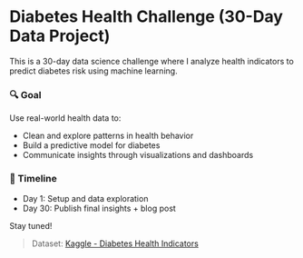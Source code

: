 # Diabetes Health Challenge (30-Day Data Project)

This is a 30-day data science challenge where I analyze health indicators to predict diabetes risk using machine learning.

### 🔍 Goal
Use real-world health data to:
- Clean and explore patterns in health behavior
- Build a predictive model for diabetes
- Communicate insights through visualizations and dashboards

### 📅 Timeline
- Day 1: Setup and data exploration
- Day 30: Publish final insights + blog post

Stay tuned!

> Dataset: [Kaggle - Diabetes Health Indicators](https://www.kaggle.com/datasets/alexteboul/diabetes-health-indicators-dataset)

